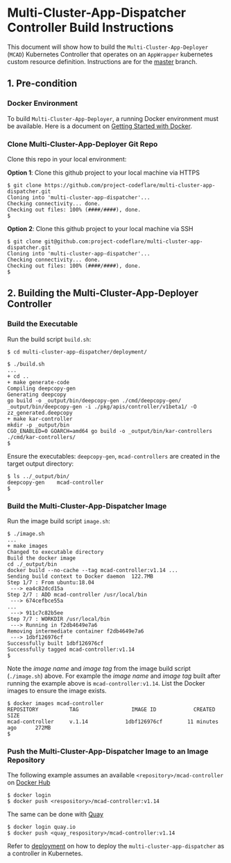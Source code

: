 # Multi-Cluster-App-Dispatcher Controller Build Instructions

This document will show how to build the `Multi-Cluster-App-Deployer` (`MCAD`) Kubernetes Controller that operates on an `AppWrapper` kubernetes custom resource definition. Instructions are for the [master](https://github.com/IBM/multi-cluster-app-dispatcher/tree/master) branch.

## 1. Pre-condition

### Docker Environment

To build `Multi-Cluster-App-Deployer`, a running Docker environment must be available. Here is a document on [Getting Started with Docker](https://www.docker.com/get-started).

### Clone Multi-Cluster-App-Deployer Git Repo

Clone this repo in your local environment:

__Option 1__: Clone this github project to your local machine via HTTPS
```
$ git clone https://github.com/project-codeflare/multi-cluster-app-dispatcher.git
Cloning into 'multi-cluster-app-dispatcher'...
Checking connectivity... done.
Checking out files: 100% (####/####), done.
$
```

__Option 2__: Clone this github project to your local machine via SSH
```
$ git clone git@github.com:project-codeflare/multi-cluster-app-dispatcher.git
Cloning into 'multi-cluster-app-dispatcher'...
Checking connectivity... done.
Checking out files: 100% (####/####), done.
$

```
## 2. Building the Multi-Cluster-App-Deployer Controller

### Build the Executable

Run the build script `build.sh`:
```
$ cd multi-cluster-app-dispatcher/deployment/

$ ./build.sh
...
+ cd ..
+ make generate-code
Compiling deepcopy-gen
Generating deepcopy
go build -o _output/bin/deepcopy-gen ./cmd/deepcopy-gen/
_output/bin/deepcopy-gen -i ./pkg/apis/controller/v1beta1/ -O zz_generated.deepcopy
+ make kar-controller
mkdir -p _output/bin
CGO_ENABLED=0 GOARCH=amd64 go build -o _output/bin/kar-controllers ./cmd/kar-controllers/
$
```

Ensure the executables: `deepcopy-gen`, `mcad-controllers`  are created in the target output directory:
```
$ ls ../_output/bin/
deepcopy-gen	mcad-controller
$
```

### Build the Multi-Cluster-App-Dispatcher Image

Run the image build script `image.sh`:

```
$ ./image.sh
...
+ make images
Changed to executable directory
Build the docker image
cd ./_output/bin
docker build --no-cache --tag mcad-controller:v1.14 ...
Sending build context to Docker daemon  122.7MB
Step 1/7 : From ubuntu:18.04
 ---> ea4c82dcd15a
Step 2/7 : ADD mcad-controller /usr/local/bin
 ---> 674cefbce55a
...
 ---> 911c7c82b5ee
Step 7/7 : WORKDIR /usr/local/bin
 ---> Running in f2db4649e7a6
Removing intermediate container f2db4649e7a6
 ---> 1dbf126976cf
Successfully built 1dbf126976cf
Successfully tagged mcad-controller:v1.14
$
```

Note the *image name* and *image tag* from the image build script (`./image.sh`) above.  For example the *image name* and *image tag* built after running the example above is `mcad-controller:v1.14`.  List the Docker images to ensure the image exists.

```
$ docker images mcad-controller
REPOSITORY          TAG                 IMAGE ID            CREATED             SIZE
mcad-controller     v.1.14            1dbf126976cf        11 minutes ago      272MB
$
```
### Push the Multi-Cluster-App-Dispatcher Image to an Image Repository
The following example assumes an available `<repository>/mcad-controller` on [Docker Hub](https://hub.docker.com)
```
$ docker login
$ docker push <respository>/mcad-controller:v1.14
```

The same can be done with [Quay](quay.io)
```
$ docker login quay.io
$ docker push <quay_respository>/mcad-controller:v1.14
```

Refer to [deployment](../deploy/deployment.md) on how to deploy the `multi-cluster-app-dispatcher` as a controller in Kubernetes.
